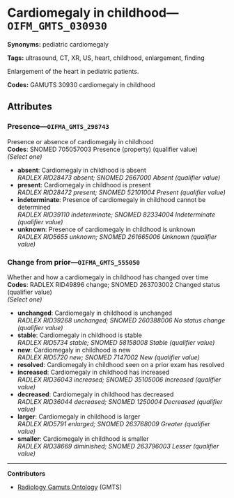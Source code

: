 # Cardiomegaly in childhood—`OIFM_GMTS_030930`

**Synonyms:** pediatric cardiomegaly

**Tags:** ultrasound, CT, XR, US, heart, childhood, enlargement, finding

Enlargement of the heart in pediatric patients.

**Codes:** GAMUTS 30930 cardiomegaly in childhood

## Attributes

### Presence—`OIFMA_GMTS_298743`

Presence or absence of cardiomegaly in childhood  
**Codes**: SNOMED 705057003 Presence (property) (qualifier value)  
*(Select one)*

- **absent**: Cardiomegaly in childhood is absent  
_RADLEX RID28473 absent; SNOMED 2667000 Absent (qualifier value)_
- **present**: Cardiomegaly in childhood is present  
_RADLEX RID28472 present; SNOMED 52101004 Present (qualifier value)_
- **indeterminate**: Presence of cardiomegaly in childhood cannot be determined  
_RADLEX RID39110 indeterminate; SNOMED 82334004 Indeterminate (qualifier value)_
- **unknown**: Presence of cardiomegaly in childhood is unknown  
_RADLEX RID5655 unknown; SNOMED 261665006 Unknown (qualifier value)_

### Change from prior—`OIFMA_GMTS_555050`

Whether and how a cardiomegaly in childhood has changed over time  
**Codes**: RADLEX RID49896 change; SNOMED 263703002 Changed status (qualifier value)  
*(Select one)*

- **unchanged**: Cardiomegaly in childhood is unchanged  
_RADLEX RID39268 unchanged; SNOMED 260388006 No status change (qualifier value)_
- **stable**: Cardiomegaly in childhood is stable  
_RADLEX RID5734 stable; SNOMED 58158008 Stable (qualifier value)_
- **new**: Cardiomegaly in childhood is new  
_RADLEX RID5720 new; SNOMED 7147002 New (qualifier value)_
- **resolved**: Cardiomegaly in childhood seen on a prior exam has resolved  
- **increased**: Cardiomegaly in childhood has increased  
_RADLEX RID36043 increased; SNOMED 35105006 Increased (qualifier value)_
- **decreased**: Cardiomegaly in childhood has decreased  
_RADLEX RID36044 decreased; SNOMED 1250004 Decreased (qualifier value)_
- **larger**: Cardiomegaly in childhood is larger  
_RADLEX RID5791 enlarged; SNOMED 263768009 Greater (qualifier value)_
- **smaller**: Cardiomegaly in childhood is smaller  
_RADLEX RID38669 diminished; SNOMED 263796003 Lesser (qualifier value)_

---

**Contributors**

- [Radiology Gamuts Ontology](https://gamuts.net/) (GMTS)